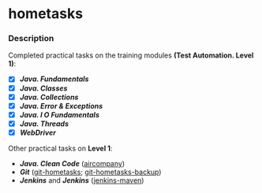# hometasks
### Description
Completed practical tasks on the training modules **(Test Automation. Level 1)**:
- [X] ***Java. Fundamentals***
- [X] ***Java. Classes***
- [X] ***Java. Collections***
- [X] ***Java. Error & Exceptions***
- [X] ***Java. I O Fundamentals***
- [X] ***Java. Threads***
- [X] ***WebDriver***

Other practical tasks on **Level 1**:
* ***Java. Clean Code*** ([aircompany](https://github.com/dzmitrydan/aircompany.git))
* ***Git*** ([git-hometasks](https://github.com/dzmitrydan/git-hometasks.git); [git-hometasks-backup](https://github.com/dzmitrydan/git-hometasks-backup.git))
* ***Jenkins*** and ***Jenkins*** ([jenkins-maven](https://github.com/dzmitrydan/jenkins-maven.git))
